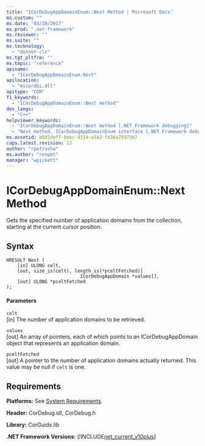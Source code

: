 ```yaml
---
title: "ICorDebugAppDomainEnum::Next Method | Microsoft Docs"
ms.custom: ""
ms.date: "03/30/2017"
ms.prod: ".net-framework"
ms.reviewer: ""
ms.suite: ""
ms.technology: 
  - "dotnet-clr"
ms.tgt_pltfrm: ""
ms.topic: "reference"
apiname: 
  - "ICorDebugAppDomainEnum.Next"
apilocation: 
  - "mscordbi.dll"
apitype: "COM"
f1_keywords: 
  - "ICorDebugAppDomainEnum::Next method"
dev_langs: 
  - "C++"
helpviewer_keywords: 
  - "ICorDebugAppDomainEnum::Next method [.NET Framework debugging]"
  - "Next method, ICorDebugAppDomainEnum interface [.NET Framework debugging]"
ms.assetid: b8d1def7-0ebc-4314-a3a2-fd36a75973e7
caps.latest.revision: 12
author: "rpetrusha"
ms.author: "ronpet"
manager: "wpickett"
---
```

# ICorDebugAppDomainEnum::Next Method
Gets the specified number of application domains from the collection, starting at the current cursor position.  
  
## Syntax  
  
```  
HRESULT Next (  
    [in] ULONG celt,  
    [out, size_is(celt), length_is(*pceltFetched)]  
                           ICorDebugAppDomain *values[],  
    [out] ULONG *pceltFetched  
);  
```  
  
#### Parameters  
 `celt`  
 [in] The number of application domains to be retrieved.  
  
 `values`  
 [out] An array of pointers, each of which points to an ICorDebugAppDomain object that represents an application domain.  
  
 `pceltFetched`  
 [out] A pointer to the number of application domains actually returned. This value may be null if `celt` is one.  
  
## Requirements  
 **Platforms:** See [System Requirements](../../../../docs/framework/get-started/system-requirements.md).  
  
 **Header:** CorDebug.idl, CorDebug.h  
  
 **Library:** CorGuids.lib  
  
 **.NET Framework Versions:** [!INCLUDE[net_current_v10plus](../../../../includes/net-current-v10plus-md.md)]